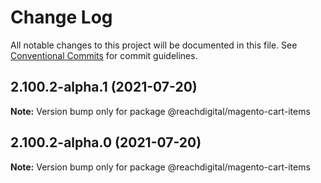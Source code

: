 # Change Log

All notable changes to this project will be documented in this file.
See [Conventional Commits](https://conventionalcommits.org) for commit guidelines.

## 2.100.2-alpha.1 (2021-07-20)

**Note:** Version bump only for package @reachdigital/magento-cart-items





## 2.100.2-alpha.0 (2021-07-20)

**Note:** Version bump only for package @reachdigital/magento-cart-items
